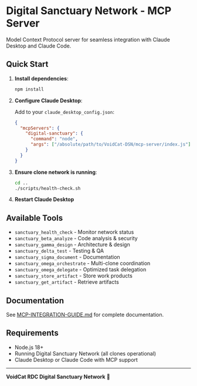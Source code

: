 # Digital Sanctuary Network - MCP Server

Model Context Protocol server for seamless integration with Claude Desktop and Claude Code.

## Quick Start

1. **Install dependencies**:
   ```bash
   npm install
   ```

2. **Configure Claude Desktop**:
   
   Add to your `claude_desktop_config.json`:
   ```json
   {
     "mcpServers": {
       "digital-sanctuary": {
         "command": "node",
         "args": ["/absolute/path/to/VoidCat-DSN/mcp-server/index.js"]
       }
     }
   }
   ```

3. **Ensure clone network is running**:
   ```bash
   cd ..
   ./scripts/health-check.sh
   ```

4. **Restart Claude Desktop**

## Available Tools

- `sanctuary_health_check` - Monitor network status
- `sanctuary_beta_analyze` - Code analysis & security
- `sanctuary_gamma_design` - Architecture & design
- `sanctuary_delta_test` - Testing & QA
- `sanctuary_sigma_document` - Documentation
- `sanctuary_omega_orchestrate` - Multi-clone coordination
- `sanctuary_omega_delegate` - Optimized task delegation
- `sanctuary_store_artifact` - Store work products
- `sanctuary_get_artifact` - Retrieve artifacts

## Documentation

See [MCP-INTEGRATION-GUIDE.md](MCP-INTEGRATION-GUIDE.md) for complete documentation.

## Requirements

- Node.js 18+
- Running Digital Sanctuary Network (all clones operational)
- Claude Desktop or Claude Code with MCP support

---

**VoidCat RDC Digital Sanctuary Network** 🌸
